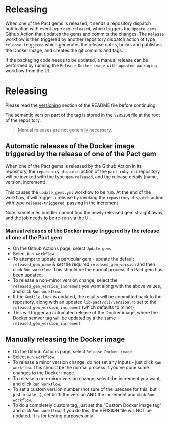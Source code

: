 # Releasing

When one of the Pact gems is released, it sends a repository dispatch notification with event type `gem-released`, which triggers the `Update gems` Github Action that updates the gems and commits the changes. The `Release` workflow is then triggered by another repository dispatch action of type `release-triggered` which generates the release notes, builds and publishes the Docker image, and creates the git commits and tags.

If the packaging code needs to be updated, a manual release can be performed by running the `Release Docker image with updated packaging` workflow from the UI.

# Releasing

Please read the [versioning](/#versioning) section of the README file before continuing.

The semantic version part of the tag is stored in the `VERSION` file at the root of the repository.

> Manual releases are not generally necessary.

## Automatic releases of the Docker image triggered by the release of one of the Pact gem

When one of the Pact gems is released by the Github Action in its repository, the `repository_dispatch` action of the `pact-ruby-cli` repository will be invoked with the type `gem-released`, and the release details (name, version, increment).

This causes the `update_gems.yml` workflow to be run. At the end of the workflow, it will trigger a release by invoking the `repository_dispatch` action with type `release-triggered`, passing in the increment.

Note: sometimes bundler cannot find the newly released gem straight away, and the job needs to be re-run via the UI.

### Manual releases of the Docker image triggered by the release of one of the Pact gem

* On the Github Actions page, select `Update gems`
* Select `Run workflow`
* To attempt to update a particular gem - update the default `released_gem_name` & set the required `released_gem_version`  and then click `Run workflow`. This should be the normal process if a Pact gem has been updated.
* To release a non-minor version change, select the `released_gem_version_increment` you want along with the above values, and click `Run workflow`.
* If the `Gemfile.lock` is updated, the results will be committed back to the repository, along with an updated `lib/pact/cli/version.rb` set to the `released_gem_version_increment` (which defaults to minor)
* This will trigger an automated release of the Docker image, where the Docker semver tag will be updated by a the same `released_gem_version_increment`


## Manually releasing the Docker image

* On the Github Actions page, select `Release Docker image`
* Select `Run workflow`
* To release a minor version change, do not set any inputs - just click `Run workflow`. This should be the normal process if you've done some changes to the Docker image.
* To release a non-minor version change, select the increment you want, and click `Run workflow`.
* To set a custom version number (not sure of the usecase for this, but just in case...), set both the version AND the increment and click `Run workflow`.
* To do a completely custom tag, just set the "Custom Docker image tag" and click `Run workflow`. If you do this, the VERSION file will NOT be updated. It is for testing purposes only.
